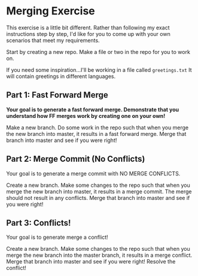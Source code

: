 # Merging Exercise

This exercise is a little bit different.  Rather than following my exact instructions step by step, I'd like for you to come up with your own scenarios that meet my requirements.

Start by creating a new repo.  Make a file or two in the repo for you to work on.

If you need some inspiration...I'll be working in a file called `greetings.txt` It will contain greetings in different languages.

## Part 1: Fast Forward Merge

**Your goal is to generate a fast forward merge. Demonstrate that you understand how FF merges work by creating one on your own!**

Make a new branch. Do some work in the repo such that when you merge the new branch into master, it results in a fast forward merge.  Merge that branch into master and see if you were right!

## Part 2: Merge Commit (No Conflicts)

Your goal is to generate a merge commit with NO MERGE CONFLICTS.

Create a new branch. Make some changes to the repo such that when you merge the new branch into master, it results in a merge commit.  The merge should not result in any conflicts. Merge that branch into master and see if you were right!

## Part 3: Conflicts!

Your goal is to generate merge a conflict!

Create a new branch.  Make some changes to the repo such that when you merge the new branch into the master branch, it results in a merge conflict. Merge that branch into master and see if you were right! Resolve the conflict!